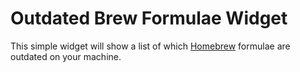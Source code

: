 # Outdated Brew Formulae Widget

This simple widget will show a list of which [Homebrew](http://brew.sh/) formulae are outdated on your machine.
